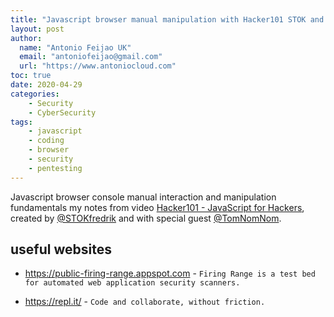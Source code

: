 ```yaml
---
title: "Javascript browser manual manipulation with Hacker101 STOK and TomNomNom"
layout: post
author:
  name: "Antonio Feijao UK"
  email: "antoniofeijao@gmail.com"
  url: "https://www.antoniocloud.com"
toc: true
date: 2020-04-29
categories:
    - Security
    - CyberSecurity
tags:
    - javascript
    - coding
    - browser
    - security
    - pentesting
---
```


Javascript browser console manual interaction and manipulation fundamentals my notes from video [Hacker101 - JavaScript for Hackers](https://youtu.be/FTeE3OrTNoA), created by [@STOKfredrik](https://twitter.com/STOKfredrik) and with special guest [@TomNomNom](https://twitter.com/TomNomNom).

## useful websites

- <https://public-firing-range.appspot.com> - `Firing Range is a test bed for automated web application security scanners.`

- <https://repl.it/> - `Code and collaborate, without friction.`
